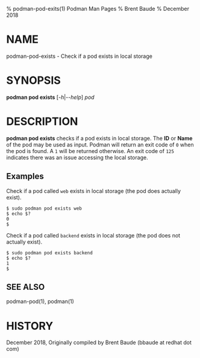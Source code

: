 % podman-pod-exits(1) Podman Man Pages
% Brent Baude
% December 2018
# NAME
podman-pod-exists - Check if a pod exists in local storage

# SYNOPSIS
**podman pod exists** [*-h*|*--help*] *pod*

# DESCRIPTION
**podman pod exists** checks if a pod exists in local storage. The **ID** or **Name**
of the pod may be used as input.  Podman will return an exit code
of `0` when the pod is found.  A `1` will be returned otherwise. An exit code of `125` indicates there
was an issue accessing the local storage.

## Examples ##

Check if a pod called `web` exists in local storage (the pod does actually exist).
```
$ sudo podman pod exists web
$ echo $?
0
$
```

Check if a pod called `backend` exists in local storage (the pod does not actually exist).
```
$ sudo podman pod exists backend
$ echo $?
1
$
```

## SEE ALSO
podman-pod(1), podman(1)

# HISTORY
December 2018, Originally compiled by Brent Baude (bbaude at redhat dot com)
